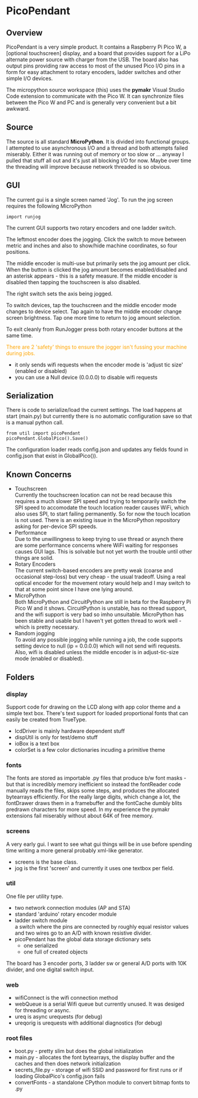 # PicoPendant

## Overview
PicoPendant is a very simple product. It contains a Raspberry Pi Pico W, a [optional touchscreen] display, and a board that provides support for a LiPo alternate power source with charger from the USB. The board also has output pins providing raw access to most of the unused Pico I/O pins in a form for easy attachment to rotary encoders, ladder switches and other simple I/O devices.

The micropython source workspace (this) uses the __pymakr__ Visual Studio Code extension to communicate with the Pico W. It can synchronize files between the Pico W and PC and is generally very convenient but a bit awkward.

## Source
The source is all standard __MicroPython__. It is divided into functional groups. I attempted to use asynchronous I/O and a thread and both attempts failed miserably. Either it was running out of memory or too slow or ... anyway I pulled that stuff all out and it's just all blocking I/O for now. Maybe over time the threading will improve because network threaded is so obvious.

## GUI
The current gui is a single screen named 'Jog'. To run the jog screen requires the following MicroPython

	import runjog

The current GUI supports two rotary encoders and one ladder switch.

The leftmost encoder does the jogging. Click the switch to move between metric and inches and also to show/hide machine coordinates, so four positions.

The middle encoder is multi-use but primarily sets the jog amount per click. When the button is clicked the jog amount becomes enabled/disabled and an asterisk appears - this is a safety measure. If the middle encoder is disabled then tapping the touchscreen is also disabled.

The right switch sets the axis being jogged. 

To switch devices, tap the touchscreen and the middle encoder mode changes to device select. Tap again to have the middle encoder change screen brightness. Tap one more time to return to jog amount selection.

To exit cleanly from RunJogger press both rotary encoder buttons at the same time.

<span style="color:orange">There are 2 'safety' things to ensure the jogger isn't fussing your machine during jobs.</span>
* it only sends wifi requests when the encoder mode is 'adjust tic size' (enabled or disabled)
* you can use a Null device (0.0.0.0) to disable wifi requests

## Serialization
There is code to serialize/load the current settings. The load happens at start (main.py) but currently there is no automatic configuration save so that is a manual python call.

	from util import picoPendant
	picoPendant.GlobalPico().Save()

The configuration loader reads config.json and updates any fields found in config.json that exist in GlobalPico()).

## Known Concerns
* Touchscreen<br>
Currently the touchscreen location can not be read because this requires a much slower SPI speed and trying to temporarily switch the SPI speed to accomodate the touch location reader causes WiFi, which also uses SPI, to start failing permanently. So for now the touch location is not used. There is an existing issue in the MicroPython repository asking for per-device SPI speeds.
* Performance<br>
Due to the unwillingness to keep trying to use thread or asynch there are some performance concerns where WiFi waiting for responses causes GUI lags. This is solvable but not yet worth the trouble until other things are solid.
* Rotary Encoders<br>
The current switch-based encoders are pretty weak (coarse and occasional step-loss) but very cheap - the usual tradeoff. Using a real optical encoder for the movement rotary would help and I may switch to that at some point since I have one lying around.
* MicroPython<br>
Both MicroPython and CircuitPython are still in beta for the Raspberry Pi Pico W and it shows. CircuitPython is unstable, has no thread support, and the wifi support is very bad so imho unsuitable.  MicroPython has been stable and usable but I haven't yet gotten thread to work well - which is pretty necessary.
* Random jogging<br>
To avoid any possible jogging while running a job, the code supports setting device to null (ip = 0.0.0.0) which will not send wifi requests. Also, wifi is disabled unless the middle encoder is in adjust-tic-size mode (enabled or disabled). 

## Folders

### display

Support code for drawing on the LCD along with app color theme and a simple text box. There's text support for loaded proportional fonts that can easily be created from TrueType.

* lcdDriver is mainly hardware dependent stuff
* dispUtil is only for test/demo stuff
* ioBox is a text box
* colorSet is a few color dictionaries incuding a primitive theme

### fonts

The fonts are stored as importable .py files that produce b/w font masks - but that is incredibly memory inefficient so instead the fontReader code manually reads the files, skips some steps, and produces the allocated bytearrays efficiently. For the really large digits, which change a lot, the fontDrawer draws them in a framebuffer and the fontCache dumbly blits predrawn characters for more speed. In my experience the pymakr extensions fail miserably without about 64K of free memory.

### screens

A very early gui. I want to see what gui things will be in use before spending time writing a more general probably xml-like generator.
* screens is the base class. 
* jog is the first 'screen' and currently it uses one textbox per field.

### util

One file per utility type. 
* two network connection modules (AP and STA)
* standard 'arduino' rotary encoder module
* ladder switch module<br> a switch where the pins are connected by roughly equal resistor values and two wires go to an A/D with known resistive divider. 
* picoPendant has the global data storage dictionary sets
  * one serialized
  * one full of created objects
 
The board has 3 encoder ports, 3 ladder sw or general A/D ports with 10K divider, and one digital switch input.

### web

* wifiConnect is the wifi connection method
* webQueue is a serial Wifi queue but currently unused. It was desiged for threading or async.
* ureq is async urequests (for debug)
* ureqorig is urequests with additional diagnostics (for debug)

### root files

* boot.py - pretty slim but does the global initialization
* main.py - allocates the font bytearrays, the display buffer and the caches and then does network initialization
* secrets_file.py - storage of wifi SSID and password for first runs or if loading GlobalPico's config.json fails
* convertFonts - a standalone CPython module to convert bitmap fonts to .py

